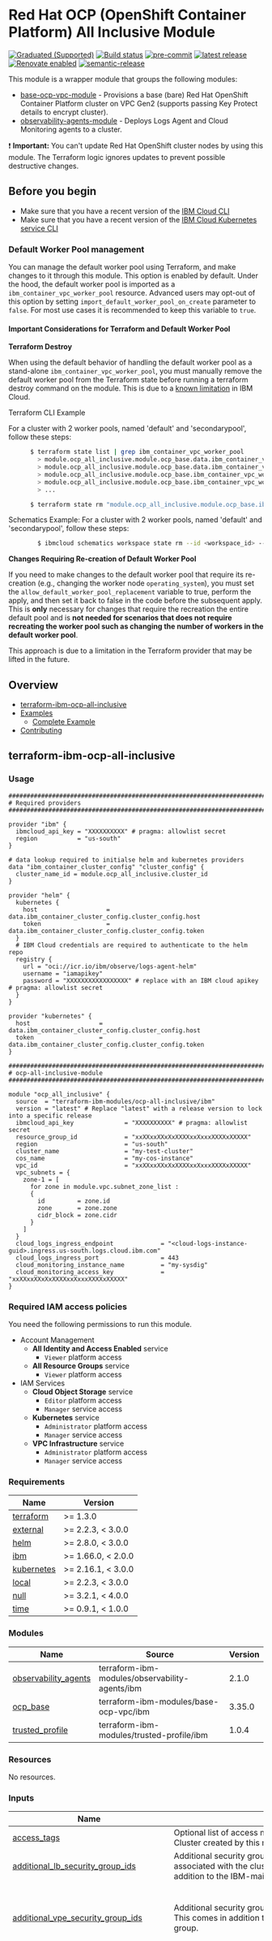 <!-- BEGIN MODULE HOOK -->

# Red Hat OCP (OpenShift Container Platform) All Inclusive Module
<!-- UPDATE BADGE: Update the link for the following badge-->
[![Graduated (Supported)](https://img.shields.io/badge/Status-Graduated%20(Supported)-brightgreen)](https://terraform-ibm-modules.github.io/documentation/#/badge-status)
[![Build status](https://github.com/terraform-ibm-modules/terraform-ibm-ocp-all-inclusive/actions/workflows/ci.yml/badge.svg)](https://github.com/terraform-ibm-modules/terraform-ibm-ocp-all-inclusive/actions/workflows/ci.yml)
[![pre-commit](https://img.shields.io/badge/pre--commit-enabled-brightgreen?logo=pre-commit&logoColor=white)](https://github.com/pre-commit/pre-commit)
[![latest release](https://img.shields.io/github/v/release/terraform-ibm-modules/terraform-ibm-ocp-all-inclusive?logo=GitHub&sort=semver)](https://github.com/terraform-ibm-modules/terraform-ibm-ocp-all-inclusive/releases/latest)
[![Renovate enabled](https://img.shields.io/badge/renovate-enabled-brightgreen.svg)](https://renovatebot.com/)
[![semantic-release](https://img.shields.io/badge/%20%20%F0%9F%93%A6%F0%9F%9A%80-semantic--release-e10079.svg)](https://github.com/semantic-release/semantic-release)

This module is a wrapper module that groups the following modules:
- [base-ocp-vpc-module](https://github.com/terraform-ibm-modules/terraform-ibm-base-ocp-vpc) - Provisions a base (bare) Red Hat OpenShift Container Platform cluster on VPC Gen2 (supports passing Key Protect details to encrypt cluster).
- [observability-agents-module](https://github.com/terraform-ibm-modules/terraform-ibm-observability-agents) - Deploys Logs Agent and Cloud Monitoring agents to a cluster.

:exclamation: **Important:** You can't update Red Hat OpenShift cluster nodes by using this module. The Terraform logic ignores updates to prevent possible destructive changes.

## Before you begin

- Make sure that you have a recent version of the [IBM Cloud CLI](https://cloud.ibm.com/docs/cli?topic=cli-getting-started)
- Make sure that you have a recent version of the [IBM Cloud Kubernetes service CLI](https://cloud.ibm.com/docs/containers?topic=containers-kubernetes-service-cli)

### Default Worker Pool management

You can manage the default worker pool using Terraform, and make changes to it through this module. This option is enabled by default. Under the hood, the default worker pool is imported as a `ibm_container_vpc_worker_pool` resource. Advanced users may opt-out of this option by setting `import_default_worker_pool_on_create` parameter to `false`. For most use cases it is recommended to keep this variable to `true`.

#### Important Considerations for Terraform and Default Worker Pool

**Terraform Destroy**

When using the default behavior of handling the default worker pool as a stand-alone `ibm_container_vpc_worker_pool`, you must manually remove the default worker pool from the Terraform state before running a terraform destroy command on the module. This is due to a [known limitation](https://cloud.ibm.com/docs/containers?topic=containers-faqs#smallest_cluster) in IBM Cloud.

Terraform CLI Example

For a cluster with 2 worker pools, named 'default' and 'secondarypool', follow these steps:

```sh
      $ terraform state list | grep ibm_container_vpc_worker_pool
        > module.ocp_all_inclusive.module.ocp_base.data.ibm_container_vpc_worker_pool.all_pools["default"]
        > module.ocp_all_inclusive.module.ocp_base.data.ibm_container_vpc_worker_pool.all_pools["secondarypool"]
        > module.ocp_all_inclusive.module.ocp_base.ibm_container_vpc_worker_pool.pool["default"]
        > module.ocp_all_inclusive.module.ocp_base.ibm_container_vpc_worker_pool.pool["secondarypool"]
        > ...

      $ terraform state rm "module.ocp_all_inclusive.module.ocp_base.ibm_container_vpc_worker_pool.pool[\"default\"]"
```

Schematics Example: For a cluster with 2 worker pools, named 'default' and 'secondarypool', follow these steps:

```sh
        $ ibmcloud schematics workspace state rm --id <workspace_id> --address "module.ocp_all_inclusive.module.ocp_base.ibm_container_vpc_worker_pool.pool[\"default\"]"
```

**Changes Requiring Re-creation of Default Worker Pool**

If you need to make changes to the default worker pool that require its re-creation (e.g., changing the worker node `operating_system`), you must set the `allow_default_worker_pool_replacement` variable to true, perform the apply, and then set it back to false in the code before the subsequent apply. This is **only** necessary for changes that require the recreation the entire default pool and is **not needed for scenarios that does not require recreating the worker pool such as changing the number of workers in the default worker pool**.

This approach is due to a limitation in the Terraform provider that may be lifted in the future.

<!-- Below content is automatically populated via pre-commit hook -->
<!-- BEGIN OVERVIEW HOOK -->
## Overview
* [terraform-ibm-ocp-all-inclusive](#terraform-ibm-ocp-all-inclusive)
* [Examples](./examples)
    * [Complete Example](./examples/end-to-end-example)
* [Contributing](#contributing)
<!-- END OVERVIEW HOOK -->

## terraform-ibm-ocp-all-inclusive

### Usage
```hcl
##############################################################################
# Required providers
##############################################################################

provider "ibm" {
  ibmcloud_api_key = "XXXXXXXXXX" # pragma: allowlist secret
  region           = "us-south"
}

# data lookup required to initialse helm and kubernetes providers
data "ibm_container_cluster_config" "cluster_config" {
  cluster_name_id = module.ocp_all_inclusive.cluster_id
}

provider "helm" {
  kubernetes {
    host                   = data.ibm_container_cluster_config.cluster_config.host
    token                  = data.ibm_container_cluster_config.cluster_config.token
  }
  # IBM Cloud credentials are required to authenticate to the helm repo
  registry {
    url = "oci://icr.io/ibm/observe/logs-agent-helm"
    username = "iamapikey"
    password = "XXXXXXXXXXXXXXXXX" # replace with an IBM cloud apikey # pragma: allowlist secret
  }
}

provider "kubernetes" {
  host                   = data.ibm_container_cluster_config.cluster_config.host
  token                  = data.ibm_container_cluster_config.cluster_config.token
}

##############################################################################
# ocp-all-inclusive-module
##############################################################################

module "ocp_all_inclusive" {
  source  = "terraform-ibm-modules/ocp-all-inclusive/ibm"
  version = "latest" # Replace "latest" with a release version to lock into a specific release
  ibmcloud_api_key              = "XXXXXXXXXX" # pragma: allowlist secret
  resource_group_id             = "xxXXxxXXxXxXXXXxxXxxxXXXXxXXXXX"
  region                        = "us-south"
  cluster_name                  = "my-test-cluster"
  cos_name                      = "my-cos-instance"
  vpc_id                        = "xxXXxxXXxXxXXXXxxXxxxXXXXxXXXXX"
  vpc_subnets = {
    zone-1 = [
      for zone in module.vpc.subnet_zone_list :
      {
        id         = zone.id
        zone       = zone.zone
        cidr_block = zone.cidr
      }
    ]
  }
  cloud_logs_ingress_endpoint             = "<cloud-logs-instance-guid>.ingress.us-south.logs.cloud.ibm.com"
  cloud_logs_ingress_port                 = 443
  cloud_monitoring_instance_name          = "my-sysdig"
  cloud_monitoring_access_key             = "xxXXxxXXxXxXXXXxxXxxxXXXXxXXXXX"
}
```

### Required IAM access policies
You need the following permissions to run this module.

- Account Management
    - **All Identity and Access Enabled** service
        - `Viewer` platform access
    - **All Resource Groups** service
        - `Viewer` platform access
- IAM Services
    - **Cloud Object Storage** service
        - `Editor` platform access
        - `Manager` service access
    - **Kubernetes** service
        - `Administrator` platform access
        - `Manager` service access
    - **VPC Infrastructure** service
        - `Administrator` platform access
        - `Manager` service access

<!-- END MODULE HOOK -->
<!-- BEGINNING OF PRE-COMMIT-TERRAFORM DOCS HOOK -->
### Requirements

| Name | Version |
|------|---------|
| <a name="requirement_terraform"></a> [terraform](#requirement\_terraform) | >= 1.3.0 |
| <a name="requirement_external"></a> [external](#requirement\_external) | >= 2.2.3, < 3.0.0 |
| <a name="requirement_helm"></a> [helm](#requirement\_helm) | >= 2.8.0, < 3.0.0 |
| <a name="requirement_ibm"></a> [ibm](#requirement\_ibm) | >= 1.66.0, < 2.0.0 |
| <a name="requirement_kubernetes"></a> [kubernetes](#requirement\_kubernetes) | >= 2.16.1, < 3.0.0 |
| <a name="requirement_local"></a> [local](#requirement\_local) | >= 2.2.3, < 3.0.0 |
| <a name="requirement_null"></a> [null](#requirement\_null) | >= 3.2.1, < 4.0.0 |
| <a name="requirement_time"></a> [time](#requirement\_time) | >= 0.9.1, < 1.0.0 |

### Modules

| Name | Source | Version |
|------|--------|---------|
| <a name="module_observability_agents"></a> [observability\_agents](#module\_observability\_agents) | terraform-ibm-modules/observability-agents/ibm | 2.1.0 |
| <a name="module_ocp_base"></a> [ocp\_base](#module\_ocp\_base) | terraform-ibm-modules/base-ocp-vpc/ibm | 3.35.0 |
| <a name="module_trusted_profile"></a> [trusted\_profile](#module\_trusted\_profile) | terraform-ibm-modules/trusted-profile/ibm | 1.0.4 |

### Resources

No resources.

### Inputs

| Name | Description | Type | Default | Required |
|------|-------------|------|---------|:--------:|
| <a name="input_access_tags"></a> [access\_tags](#input\_access\_tags) | Optional list of access management tags to add to the OCP Cluster created by this module. | `list(string)` | `[]` | no |
| <a name="input_additional_lb_security_group_ids"></a> [additional\_lb\_security\_group\_ids](#input\_additional\_lb\_security\_group\_ids) | Additional security group IDs to add to the load balancers associated with the cluster. These security groups are in addition to the IBM-maintained security group. | `list(string)` | `[]` | no |
| <a name="input_additional_vpe_security_group_ids"></a> [additional\_vpe\_security\_group\_ids](#input\_additional\_vpe\_security\_group\_ids) | Additional security groups to add to all the load balancers. This comes in addition to the IBM maintained security group. | <pre>object({<br/>    master   = optional(list(string), [])<br/>    registry = optional(list(string), [])<br/>    api      = optional(list(string), [])<br/>  })</pre> | `{}` | no |
| <a name="input_addons"></a> [addons](#input\_addons) | List of all addons supported by the ocp cluster. | <pre>object({<br/>    debug-tool                = optional(string)<br/>    image-key-synchronizer    = optional(string)<br/>    openshift-data-foundation = optional(string)<br/>    vpc-file-csi-driver       = optional(string)<br/>    static-route              = optional(string)<br/>    cluster-autoscaler        = optional(string)<br/>    vpc-block-csi-driver      = optional(string)<br/>  })</pre> | `null` | no |
| <a name="input_allow_default_worker_pool_replacement"></a> [allow\_default\_worker\_pool\_replacement](#input\_allow\_default\_worker\_pool\_replacement) | (Advanced users) Set to true to allow the module to recreate a default worker pool. Only use in the case where you are getting an error indicating that the default worker pool cannot be replaced on apply. Once the default worker pool is handled as a stand-alone ibm\_container\_vpc\_worker\_pool, if you wish to make any change to the default worker pool which requires the re-creation of the default pool set this variable to true. | `bool` | `false` | no |
| <a name="input_attach_ibm_managed_security_group"></a> [attach\_ibm\_managed\_security\_group](#input\_attach\_ibm\_managed\_security\_group) | Whether to attach the IBM-defined default security group (named `kube-<clusterid>`) to all worker nodes. Applies only if `custom_security_group_ids` is set. | `bool` | `true` | no |
| <a name="input_cloud_logs_ingress_endpoint"></a> [cloud\_logs\_ingress\_endpoint](#input\_cloud\_logs\_ingress\_endpoint) | The host for IBM Cloud Logs ingestion. It is required if `logs_agent_enabled` is set to `true`. Ensure you use the ingress endpoint. See https://cloud.ibm.com/docs/cloud-logs?topic=cloud-logs-endpoints_ingress. | `string` | `null` | no |
| <a name="input_cloud_logs_ingress_port"></a> [cloud\_logs\_ingress\_port](#input\_cloud\_logs\_ingress\_port) | The target port for the IBM Cloud Logs ingestion endpoint. The port must be 443 if you connect by using a VPE gateway, or port 3443 when you connect by using CSEs. | `number` | `3443` | no |
| <a name="input_cloud_monitoring_access_key"></a> [cloud\_monitoring\_access\_key](#input\_cloud\_monitoring\_access\_key) | Access key for the Cloud Monitoring agent to communicate with the instance. | `string` | `null` | no |
| <a name="input_cloud_monitoring_add_cluster_name"></a> [cloud\_monitoring\_add\_cluster\_name](#input\_cloud\_monitoring\_add\_cluster\_name) | If true, configure the cloud monitoring agent to attach a tag containing the cluster name to all metric data. | `bool` | `true` | no |
| <a name="input_cloud_monitoring_agent_name"></a> [cloud\_monitoring\_agent\_name](#input\_cloud\_monitoring\_agent\_name) | Cloud Monitoring agent name. Used for naming all kubernetes and helm resources on the cluster. | `string` | `"sysdig-agent"` | no |
| <a name="input_cloud_monitoring_agent_namespace"></a> [cloud\_monitoring\_agent\_namespace](#input\_cloud\_monitoring\_agent\_namespace) | Namespace where to deploy the Cloud Monitoring agent. Default value is 'ibm-observe' | `string` | `"ibm-observe"` | no |
| <a name="input_cloud_monitoring_agent_tags"></a> [cloud\_monitoring\_agent\_tags](#input\_cloud\_monitoring\_agent\_tags) | List of tags to associate with the cloud monitoring agents | `list(string)` | `[]` | no |
| <a name="input_cloud_monitoring_agent_tolerations"></a> [cloud\_monitoring\_agent\_tolerations](#input\_cloud\_monitoring\_agent\_tolerations) | List of tolerations to apply to Cloud Monitoring agent. | <pre>list(object({<br/>    key               = optional(string)<br/>    operator          = optional(string)<br/>    value             = optional(string)<br/>    effect            = optional(string)<br/>    tolerationSeconds = optional(number)<br/>  }))</pre> | <pre>[<br/>  {<br/>    "operator": "Exists"<br/>  },<br/>  {<br/>    "effect": "NoSchedule",<br/>    "key": "node-role.kubernetes.io/master",<br/>    "operator": "Exists"<br/>  }<br/>]</pre> | no |
| <a name="input_cloud_monitoring_enabled"></a> [cloud\_monitoring\_enabled](#input\_cloud\_monitoring\_enabled) | Deploy IBM Cloud Monitoring agent | `bool` | `true` | no |
| <a name="input_cloud_monitoring_endpoint_type"></a> [cloud\_monitoring\_endpoint\_type](#input\_cloud\_monitoring\_endpoint\_type) | Specify the IBM Cloud Monitoring instance endpoint type (public or private) to use. Used to construct the ingestion endpoint. | `string` | `"private"` | no |
| <a name="input_cloud_monitoring_instance_region"></a> [cloud\_monitoring\_instance\_region](#input\_cloud\_monitoring\_instance\_region) | The IBM Cloud Monitoring instance region. Used to construct the ingestion endpoint. | `string` | `null` | no |
| <a name="input_cloud_monitoring_metrics_filter"></a> [cloud\_monitoring\_metrics\_filter](#input\_cloud\_monitoring\_metrics\_filter) | To filter custom metrics, specify the Cloud Monitoring metrics to include or to exclude. See https://cloud.ibm.com/docs/monitoring?topic=monitoring-change_kube_agent#change_kube_agent_inc_exc_metrics. | <pre>list(object({<br/>    type = string<br/>    name = string<br/>  }))</pre> | `[]` | no |
| <a name="input_cloud_monitoring_secret_name"></a> [cloud\_monitoring\_secret\_name](#input\_cloud\_monitoring\_secret\_name) | The name of the secret which will store the access key. | `string` | `"sysdig-agent"` | no |
| <a name="input_cluster_config_endpoint_type"></a> [cluster\_config\_endpoint\_type](#input\_cluster\_config\_endpoint\_type) | Specify which type of endpoint to use for for cluster config access: 'default', 'private', 'vpe', 'link'. 'default' value will use the default endpoint of the cluster. | `string` | `"default"` | no |
| <a name="input_cluster_name"></a> [cluster\_name](#input\_cluster\_name) | The name to give the OCP cluster provisioned by the module. | `string` | n/a | yes |
| <a name="input_cluster_ready_when"></a> [cluster\_ready\_when](#input\_cluster\_ready\_when) | The cluster is ready when one of the following: MasterNodeReady (not recommended), OneWorkerNodeReady, Normal, IngressReady | `string` | `"IngressReady"` | no |
| <a name="input_cluster_tags"></a> [cluster\_tags](#input\_cluster\_tags) | List of metadata labels to add to cluster. | `list(string)` | `[]` | no |
| <a name="input_cos_name"></a> [cos\_name](#input\_cos\_name) | Name of the COS instance to provision for OpenShift internal registry storage. New instance only provisioned if 'enable\_registry\_storage' is true and 'use\_existing\_cos' is false. Default: '<cluster\_name>\_cos' | `string` | `null` | no |
| <a name="input_custom_security_group_ids"></a> [custom\_security\_group\_ids](#input\_custom\_security\_group\_ids) | Up to 4 additional security groups to add to all worker nodes. If `use_ibm_managed_security_group` is set to `true`, these security groups are in addition to the IBM-maintained security group. If additional groups are added, the default VPC security group is not assigned to the worker nodes. | `list(string)` | `null` | no |
| <a name="input_disable_outbound_traffic_protection"></a> [disable\_outbound\_traffic\_protection](#input\_disable\_outbound\_traffic\_protection) | Whether to allow public outbound access from the cluster workers. This is only applicable for Red Hat OpenShift 4.15. | `bool` | `false` | no |
| <a name="input_disable_public_endpoint"></a> [disable\_public\_endpoint](#input\_disable\_public\_endpoint) | Whether access to the public service endpoint is disabled when the cluster is created. Does not affect existing clusters. You can't disable a public endpoint on an existing cluster, so you can't convert a public cluster to a private cluster. To change a public endpoint to private, create another cluster with this input set to `true`. | `bool` | `false` | no |
| <a name="input_enable_registry_storage"></a> [enable\_registry\_storage](#input\_enable\_registry\_storage) | Set to `true` to enable IBM Cloud Object Storage for the Red Hat OpenShift internal image registry. Set to `false` only for new cluster deployments in an account that is allowlisted for this feature. | `bool` | `true` | no |
| <a name="input_existing_cos_id"></a> [existing\_cos\_id](#input\_existing\_cos\_id) | The COS id of an already existing COS instance to use for OpenShift internal registry storage. Only required if 'enable\_registry\_storage' and 'use\_existing\_cos' are true | `string` | `null` | no |
| <a name="input_existing_kms_instance_guid"></a> [existing\_kms\_instance\_guid](#input\_existing\_kms\_instance\_guid) | The GUID of an existing KMS instance which will be used for cluster encryption. If no value passed, cluster data is stored in the Kubernetes etcd, which ends up on the local disk of the Kubernetes master (not recommended). | `string` | `null` | no |
| <a name="input_existing_kms_root_key_id"></a> [existing\_kms\_root\_key\_id](#input\_existing\_kms\_root\_key\_id) | The Key ID of a root key, existing in the KMS instance passed in var.existing\_kms\_instance\_guid, which will be used to encrypt the data encryption keys (DEKs) which are then used to encrypt the secrets in the cluster. Required if value passed for var.existing\_kms\_instance\_guid. | `string` | `null` | no |
| <a name="input_force_delete_storage"></a> [force\_delete\_storage](#input\_force\_delete\_storage) | Delete attached storage when destroying the cluster - Default: false | `bool` | `false` | no |
| <a name="input_ignore_worker_pool_size_changes"></a> [ignore\_worker\_pool\_size\_changes](#input\_ignore\_worker\_pool\_size\_changes) | Enable if using worker autoscaling. Stops Terraform managing worker count | `bool` | `false` | no |
| <a name="input_import_default_worker_pool_on_create"></a> [import\_default\_worker\_pool\_on\_create](#input\_import\_default\_worker\_pool\_on\_create) | (Advanced users) Whether to handle the default worker pool as a stand-alone ibm\_container\_vpc\_worker\_pool resource on cluster creation. Only set to false if you understand the implications of managing the default worker pool as part of the cluster resource. Set to true to import the default worker pool as a separate resource. Set to false to manage the default worker pool as part of the cluster resource. | `bool` | `true` | no |
| <a name="input_kms_account_id"></a> [kms\_account\_id](#input\_kms\_account\_id) | Id of the account that owns the KMS instance to encrypt the cluster. It is only required if the KMS instance is in another account. | `string` | `null` | no |
| <a name="input_kms_use_private_endpoint"></a> [kms\_use\_private\_endpoint](#input\_kms\_use\_private\_endpoint) | Set as true to use the Private endpoint when communicating between cluster and KMS instance. | `bool` | `true` | no |
| <a name="input_kms_wait_for_apply"></a> [kms\_wait\_for\_apply](#input\_kms\_wait\_for\_apply) | Set true to make terraform wait until KMS is applied to master and it is ready and deployed. Default value is true. | `bool` | `true` | no |
| <a name="input_logs_agent_additional_log_source_paths"></a> [logs\_agent\_additional\_log\_source\_paths](#input\_logs\_agent\_additional\_log\_source\_paths) | The list of additional log sources. By default, the Logs agent collects logs from a single source at `/var/log/containers/*.log`. | `list(string)` | `[]` | no |
| <a name="input_logs_agent_additional_metadata"></a> [logs\_agent\_additional\_metadata](#input\_logs\_agent\_additional\_metadata) | The list of additional metadata fields to add to the routed logs. | <pre>list(object({<br/>    key   = optional(string)<br/>    value = optional(string)<br/>  }))</pre> | `[]` | no |
| <a name="input_logs_agent_enabled"></a> [logs\_agent\_enabled](#input\_logs\_agent\_enabled) | Whether to deploy the Logs agent. | `bool` | `true` | no |
| <a name="input_logs_agent_exclude_log_source_paths"></a> [logs\_agent\_exclude\_log\_source\_paths](#input\_logs\_agent\_exclude\_log\_source\_paths) | The list of log sources to exclude. Specify the paths that the Logs agent ignores. | `list(string)` | `[]` | no |
| <a name="input_logs_agent_iam_api_key"></a> [logs\_agent\_iam\_api\_key](#input\_logs\_agent\_iam\_api\_key) | The IBM Cloud API key for the Logs agent to authenticate and communicate with the IBM Cloud Logs. It is required if `logs_agent_enabled` is true and `logs_agent_iam_mode` is set to `IAMAPIKey`. | `string` | `null` | no |
| <a name="input_logs_agent_iam_environment"></a> [logs\_agent\_iam\_environment](#input\_logs\_agent\_iam\_environment) | IAM authentication Environment: `Production` or `PrivateProduction` or `Staging` or `PrivateStaging`. `Production` specifies the public endpoint & `PrivateProduction` specifies the private endpoint. | `string` | `"PrivateProduction"` | no |
| <a name="input_logs_agent_iam_mode"></a> [logs\_agent\_iam\_mode](#input\_logs\_agent\_iam\_mode) | IAM authentication mode: `TrustedProfile` or `IAMAPIKey`. If `TrustedProfile` is selected, the module will create one. | `string` | `"TrustedProfile"` | no |
| <a name="input_logs_agent_log_source_namespaces"></a> [logs\_agent\_log\_source\_namespaces](#input\_logs\_agent\_log\_source\_namespaces) | The list of namespaces from which logs should be forwarded by agent. If namespaces are not listed, logs from all namespaces will be sent. | `list(string)` | `[]` | no |
| <a name="input_logs_agent_name"></a> [logs\_agent\_name](#input\_logs\_agent\_name) | The name of the Logs agent. The name is used in all Kubernetes and Helm resources in the cluster. | `string` | `"logs-agent"` | no |
| <a name="input_logs_agent_namespace"></a> [logs\_agent\_namespace](#input\_logs\_agent\_namespace) | The namespace where the Logs agent is deployed. The default value is `ibm-observe`. | `string` | `"ibm-observe"` | no |
| <a name="input_logs_agent_selected_log_source_paths"></a> [logs\_agent\_selected\_log\_source\_paths](#input\_logs\_agent\_selected\_log\_source\_paths) | The list of specific log sources paths. Logs will only be collected from the specified log source paths. If no paths are specified, it will send logs from `/var/log/containers`. | `list(string)` | `[]` | no |
| <a name="input_logs_agent_tolerations"></a> [logs\_agent\_tolerations](#input\_logs\_agent\_tolerations) | List of tolerations to apply to Logs agent. The default value means a pod will run on every node. | <pre>list(object({<br/>    key               = optional(string)<br/>    operator          = optional(string)<br/>    value             = optional(string)<br/>    effect            = optional(string)<br/>    tolerationSeconds = optional(number)<br/>  }))</pre> | <pre>[<br/>  {<br/>    "operator": "Exists"<br/>  }<br/>]</pre> | no |
| <a name="input_manage_all_addons"></a> [manage\_all\_addons](#input\_manage\_all\_addons) | Whether Terraform manages all cluster add-ons, even add-ons installed outside of the module. If set to 'true', this module destroys the add-ons installed by other sources. | `bool` | `false` | no |
| <a name="input_number_of_lbs"></a> [number\_of\_lbs](#input\_number\_of\_lbs) | The number of load balancer to associate with the `additional_lb_security_group_names` security group. Must match the number of load balancers that are associated with the cluster | `number` | `1` | no |
| <a name="input_ocp_entitlement"></a> [ocp\_entitlement](#input\_ocp\_entitlement) | Value that is applied to the entitlements for OCP cluster provisioning | `string` | `"cloud_pak"` | no |
| <a name="input_ocp_version"></a> [ocp\_version](#input\_ocp\_version) | The version of the OpenShift cluster that should be provisioned (format 4.x). This is only used during initial cluster provisioning, but ignored for future updates. Supports passing the string 'default' (current IKS default recommended version). If no value is passed, it will default to 'default'. | `string` | `null` | no |
| <a name="input_region"></a> [region](#input\_region) | The IBM Cloud region where all resources will be provisioned. | `string` | n/a | yes |
| <a name="input_resource_group_id"></a> [resource\_group\_id](#input\_resource\_group\_id) | The IBM Cloud resource group ID to provision all resources in. | `string` | n/a | yes |
| <a name="input_use_existing_cos"></a> [use\_existing\_cos](#input\_use\_existing\_cos) | Flag indicating whether or not to use an existing COS instance for OpenShift internal registry storage. Only applicable if 'enable\_registry\_storage' is true | `bool` | `false` | no |
| <a name="input_verify_worker_network_readiness"></a> [verify\_worker\_network\_readiness](#input\_verify\_worker\_network\_readiness) | By setting this to true, a script will run kubectl commands to verify that all worker nodes can communicate successfully with the master. If the runtime does not have access to the kube cluster to run kubectl commands, this should be set to false. | `bool` | `true` | no |
| <a name="input_vpc_id"></a> [vpc\_id](#input\_vpc\_id) | The ID of the VPC to use. | `string` | n/a | yes |
| <a name="input_vpc_subnets"></a> [vpc\_subnets](#input\_vpc\_subnets) | Subnet metadata by VPC tier. | <pre>map(list(object({<br/>    id         = string<br/>    zone       = string<br/>    cidr_block = string<br/>  })))</pre> | n/a | yes |
| <a name="input_worker_pools"></a> [worker\_pools](#input\_worker\_pools) | List of worker pools | <pre>list(object({<br/>    subnet_prefix = optional(string)<br/>    vpc_subnets = optional(list(object({<br/>      id         = string<br/>      zone       = string<br/>      cidr_block = string<br/>    })))<br/>    pool_name         = string<br/>    machine_type      = string<br/>    workers_per_zone  = number<br/>    resource_group_id = optional(string)<br/>    operating_system  = string<br/>    labels            = optional(map(string))<br/>    minSize           = optional(number)<br/>    maxSize           = optional(number)<br/>    enableAutoscaling = optional(bool)<br/>    boot_volume_encryption_kms_config = optional(object({<br/>      crk             = string<br/>      kms_instance_id = string<br/>      kms_account_id  = optional(string)<br/>    }))<br/>  }))</pre> | <pre>[<br/>  {<br/>    "enableAutoscaling": true,<br/>    "labels": {},<br/>    "machine_type": "bx2.4x16",<br/>    "maxSize": 3,<br/>    "minSize": 1,<br/>    "operating_system": "REDHAT_8_64",<br/>    "pool_name": "default",<br/>    "subnet_prefix": "zone-1",<br/>    "workers_per_zone": 2<br/>  },<br/>  {<br/>    "enableAutoscaling": true,<br/>    "labels": {<br/>      "dedicated": "zone-2"<br/>    },<br/>    "machine_type": "bx2.4x16",<br/>    "maxSize": 3,<br/>    "minSize": 1,<br/>    "operating_system": "REDHAT_8_64",<br/>    "pool_name": "zone-2",<br/>    "subnet_prefix": "zone-2",<br/>    "workers_per_zone": 2<br/>  },<br/>  {<br/>    "enableAutoscaling": true,<br/>    "labels": {<br/>      "dedicated": "zone-3"<br/>    },<br/>    "machine_type": "bx2.4x16",<br/>    "maxSize": 3,<br/>    "minSize": 1,<br/>    "operating_system": "REDHAT_8_64",<br/>    "pool_name": "zone-3",<br/>    "subnet_prefix": "zone-3",<br/>    "workers_per_zone": 2<br/>  }<br/>]</pre> | no |

### Outputs

| Name | Description |
|------|-------------|
| <a name="output_cluster_crn"></a> [cluster\_crn](#output\_cluster\_crn) | CRN for the created cluster |
| <a name="output_cluster_id"></a> [cluster\_id](#output\_cluster\_id) | ID of cluster created |
| <a name="output_cluster_name"></a> [cluster\_name](#output\_cluster\_name) | Name of the created cluster |
| <a name="output_cos_crn"></a> [cos\_crn](#output\_cos\_crn) | The IBM Cloud Object Storage instance CRN used to back up the internal registry in the OCP cluster. |
| <a name="output_ingress_hostname"></a> [ingress\_hostname](#output\_ingress\_hostname) | The hostname that was assigned to the OCP clusters Ingress subdomain. |
| <a name="output_master_url"></a> [master\_url](#output\_master\_url) | The URL of the Kubernetes master. |
| <a name="output_ocp_version"></a> [ocp\_version](#output\_ocp\_version) | Openshift Version of the cluster |
| <a name="output_private_service_endpoint_url"></a> [private\_service\_endpoint\_url](#output\_private\_service\_endpoint\_url) | Private service endpoint URL |
| <a name="output_public_service_endpoint_url"></a> [public\_service\_endpoint\_url](#output\_public\_service\_endpoint\_url) | Public service endpoint URL |
| <a name="output_region"></a> [region](#output\_region) | Region cluster is deployed in |
| <a name="output_resource_group_id"></a> [resource\_group\_id](#output\_resource\_group\_id) | Resource group ID the cluster is deployed in |
| <a name="output_vpc_id"></a> [vpc\_id](#output\_vpc\_id) | ID of the clusters VPC |
| <a name="output_vpe_url"></a> [vpe\_url](#output\_vpe\_url) | The virtual private endpoint URL of the Kubernetes cluster. |
| <a name="output_workerpools"></a> [workerpools](#output\_workerpools) | Worker pools created |
<!-- END OF PRE-COMMIT-TERRAFORM DOCS HOOK -->
<!-- BEGIN CONTRIBUTING HOOK -->

<!-- Leave this section as is so that your module has a link to local development environment set up steps for contributors to follow -->
## Contributing

You can report issues and request features for this module in GitHub issues in the module repo. See [Report an issue or request a feature](https://github.com/terraform-ibm-modules/.github/blob/main/.github/SUPPORT.md).

To set up your local development environment, see [Local development setup](https://terraform-ibm-modules.github.io/documentation/#/local-dev-setup) in the project documentation.
<!-- Source for this readme file: https://github.com/terraform-ibm-modules/common-dev-assets/tree/main/module-assets/ci/module-template-automation -->
<!-- END CONTRIBUTING HOOK -->
